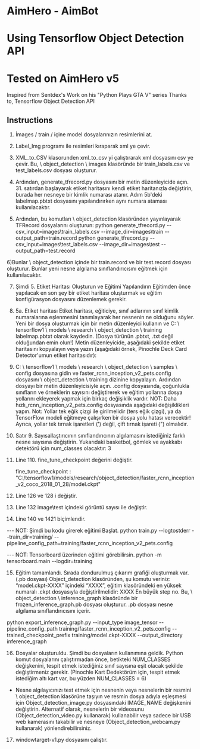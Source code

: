 # AimHero - AimBot
# Using Tensorflow Object Detection API
# Tested on AimHero v5

Inspired from Sentdex's Work on his "Python Plays GTA V" series
Thanks to, Tensorflow Object Detection API

## Instructions

1) İmages / train / içine model dosyalarınızın resimlerini at.
2) Label_Img programı ile resimleri kıraparak xml ye çevir.
3) XML_to_CSV klasorunden xml_to_csv yi çalıştırarak xml dosyasını csv ye çevir. Bu, \ object_detection \ images klasöründe bir train_labels.csv ve test_labels.csv dosyası oluşturur.
4) Ardından, generate_tfrecord.py dosyasını bir metin düzenleyicide açın. 31. satırdan başlayarak etiket haritasını kendi etiket haritanızla değiştirin, burada her nesneye bir kimlik numarası atanır. Adım 5b'deki labelmap.pbtxt dosyasını yapılandırırken aynı numara ataması kullanılacaktır.

5) Ardından, bu komutları \ object_detection klasöründen yayınlayarak TFRecord dosyalarını oluşturun:
python generate_tfrecord.py --csv_input=images\train_labels.csv --image_dir=images\train --output_path=train.record
python generate_tfrecord.py --csv_input=images\test_labels.csv --image_dir=images\test --output_path=test.record

6)Bunlar \ object_detection içinde bir train.record ve bir test.record dosyası oluşturur. Bunlar yeni nesne algılama sınıflandırıcısını eğitmek için kullanılacaktır.


7) Şimdi 5. Etiket Haritası Oluşturun ve Eğitimi Yapılandırın Eğitimden önce yapılacak en son şey bir etiket haritası oluşturmak ve eğitim konfigürasyon dosyasını düzenlemek gerekir.
8) 5a. Etiket haritası Etiket haritası, eğiticiye, sınıf adlarının sınıf kimlik numaralarına eşlenmesini tanımlayarak her nesnenin ne olduğunu söyler. Yeni bir dosya oluşturmak için bir metin düzenleyici kullanın ve C: \ tensorflow1 \ models \ research \ object_detection \ training labelmap.pbtxt olarak kaydedin. (Dosya türünün .pbtxt, .txt değil olduğundan emin olun!) Metin düzenleyicide, aşağıdaki şekilde etiket haritasını kopyalayın veya yazın (aşağıdaki örnek, Pinochle Deck Card Detector'umun etiket haritasıdır):

9) C: \ tensorflow1 \ models \ research \ object_detection \ samples \ config dosyasına gidin ve faster_rcnn_inception_v2_pets.config dosyasını \ object_detection \ training dizinine kopyalayın. Ardından dosyayı bir metin düzenleyicisiyle açın. .config dosyasında, çoğunlukla sınıfların ve örneklerin sayısını değiştirerek ve eğitim yollarına dosya yollarını ekleyerek yapmak için birkaç değişiklik vardır.
NOT: Daha hızlı_rcnn_inception_v2_pets.config dosyasında aşağıdaki değişiklikleri yapın. Not: Yollar tek eğik çizgi ile girilmelidir (ters eğik çizgi), ya da TensorFlow modeli eğitmeye çalışırken bir dosya yolu hatası verecektir! Ayrıca, yollar tek tırnak işaretleri (') değil, çift tırnak işareti (") olmalıdır.

10) Satır 9. Sayısallaştırıcının sınıflandırıcının algılamasını istediğiniz farklı nesne sayısına değiştirin. Yukarıdaki basketbol, gömlek ve ayakkabı detektörü için num_classes olacaktır: 3

11) Line 110. fine_tune_checkpoint değerini değiştir.

    fine_tune_checkpoint : "C:/tensorflow1/models/research/object_detection/faster_rcnn_inception_v2_coco_2018_01_28/model.ckpt"


12) Line 126 ve 128 i değiştir. 

13) Line 132 image\test içindeki görüntü sayısı ile değiştir.

14) Line 140 ve 1421 biçimlendir.

--- NOT:
	 Şimdi bu kodu girerek  eğitimi Başlat.
python train.py --logtostderr --train_dir=training/ --pipeline_config_path=training/faster_rcnn_inception_v2_pets.config

--- NOT:
 	 Tensorboard üzerinden eğitimi görebilirsin.
python -m tensorboard.main --logdir=training





15) Eğitim tamamlandı. Sırada dondurulmuş çıkarım grafiği oluşturmak var. (.pb dosyası)  Object_detection klasöründen, şu komutu veriniz: “model.ckpt-XXXX” içindeki “XXXX”, eğitim klasöründeki en yüksek numaralı .ckpt dosyasıyla değiştirilmelidir: XXXX En büyük step no.
Bu, \ object_detection \ inference_graph klasöründe bir frozen_inference_graph.pb dosyası oluşturur. .pb dosyası nesne algılama sınıflandırıcısını içerir.

python export_inference_graph.py --input_type image_tensor --pipeline_config_path training/faster_rcnn_inception_v2_pets.config --trained_checkpoint_prefix training/model.ckpt-XXXX --output_directory inference_graph




16) Dosyalar oluşturuldu. Şimdi bu dosyaların kullanımına geldik. Python komut dosyalarını çalıştırmadan önce, betikteki NUM_CLASSES değişkenini, tespit etmek istediğiniz sınıf sayısına eşit olacak şekilde değiştirmeniz gerekir. (Pinochle Kart Dedektörüm için, tespit etmek istediğim altı kart var, bu yüzden NUM_CLASSES = 6)

- Nesne algılayıcınızı test etmek için nesnenin veya nesnelerin bir resmini \ object_detection klasörüne taşıyın ve resmin dosya adıyla eşleşmesi için Object_detection_image.py dosyasındaki IMAGE_NAME değişkenini değiştirin. Alternatif olarak, nesnelerin bir videosunu (Object_detection_video.py kullanarak) kullanabilir veya sadece bir USB web kamerasını takabilir ve nesneye (Object_detection_webcam.py kullanarak) yönlendirebilirsiniz.



17) windowtarget-v1.py dosyasını çalıştır.
    ```
